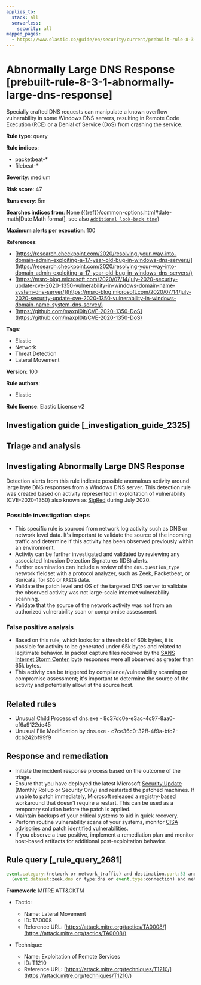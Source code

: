 ```yaml
---
applies_to:
  stack: all
  serverless:
    security: all
mapped_pages:
  - https://www.elastic.co/guide/en/security/current/prebuilt-rule-8-3-1-abnormally-large-dns-response.html
---
```


# Abnormally Large DNS Response [prebuilt-rule-8-3-1-abnormally-large-dns-response]

Specially crafted DNS requests can manipulate a known overflow vulnerability in some Windows DNS servers, resulting in Remote Code Execution (RCE) or a Denial of Service (DoS) from crashing the service.

**Rule type**: query

**Rule indices**:

* packetbeat-*
* filebeat-*

**Severity**: medium

**Risk score**: 47

**Runs every**: 5m

**Searches indices from**: None ({{ref}}/common-options.html#date-math[Date Math format], see also [`Additional look-back time`](docs-content://solutions/security/detect-and-alert/create-detection-rule.md#rule-schedule))

**Maximum alerts per execution**: 100

**References**:

* [https://research.checkpoint.com/2020/resolving-your-way-into-domain-admin-exploiting-a-17-year-old-bug-in-windows-dns-servers/](https://research.checkpoint.com/2020/resolving-your-way-into-domain-admin-exploiting-a-17-year-old-bug-in-windows-dns-servers/)
* [https://msrc-blog.microsoft.com/2020/07/14/july-2020-security-update-cve-2020-1350-vulnerability-in-windows-domain-name-system-dns-server/](https://msrc-blog.microsoft.com/2020/07/14/july-2020-security-update-cve-2020-1350-vulnerability-in-windows-domain-name-system-dns-server/)
* [https://github.com/maxpl0it/CVE-2020-1350-DoS](https://github.com/maxpl0it/CVE-2020-1350-DoS)

**Tags**:

* Elastic
* Network
* Threat Detection
* Lateral Movement

**Version**: 100

**Rule authors**:

* Elastic

**Rule license**: Elastic License v2

## Investigation guide [_investigation_guide_2325]

## Triage and analysis

## Investigating Abnormally Large DNS Response

Detection alerts from this rule indicate possible anomalous activity around large byte DNS responses from a Windows DNS
server. This detection rule was created based on activity represented in exploitation of vulnerability (CVE-2020-1350)
also known as [SigRed](https://www.elastic.co/blog/detection-rules-for-sigred-vulnerability) during July 2020.

### Possible investigation steps

- This specific rule is sourced from network log activity such as DNS or network level data. It's important to validate
the source of the incoming traffic and determine if this activity has been observed previously within an environment.
- Activity can be further investigated and validated by reviewing any associated Intrusion Detection Signatures (IDS) alerts.
- Further examination can include a review of the `dns.question_type` network fieldset with a protocol analyzer, such as
Zeek, Packetbeat, or Suricata, for `SIG` or `RRSIG` data.
- Validate the patch level and OS of the targeted DNS server to validate the observed activity was not large-scale
internet vulnerability scanning.
- Validate that the source of the network activity was not from an authorized vulnerability scan or compromise assessment.

### False positive analysis

- Based on this rule, which looks for a threshold of 60k bytes, it is possible for activity to be generated under 65k bytes
and related to legitimate behavior.  In packet capture files received by the [SANS Internet Storm Center](https://isc.sans.edu/forums/diary/PATCH+NOW+SIGRed+CVE20201350+Microsoft+DNS+Server+Vulnerability/26356/), byte responses
were all observed as greater than 65k bytes.
- This activity can be triggered by compliance/vulnerability scanning or compromise assessment; it's important to
determine the source of the activity and potentially allowlist the source host.

## Related rules

- Unusual Child Process of dns.exe - 8c37dc0e-e3ac-4c97-8aa0-cf6a9122de45
- Unusual File Modification by dns.exe - c7ce36c0-32ff-4f9a-bfc2-dcb242bf99f9

## Response and remediation

- Initiate the incident response process based on the outcome of the triage.
- Ensure that you have deployed the latest Microsoft [Security Update](https://portal.msrc.microsoft.com/en-US/security-guidance/advisory/CVE-2020-1350)
(Monthly Rollup or Security Only) and restarted the patched machines. If unable to patch immediately, Microsoft [released](https://support.microsoft.com/en-us/help/4569509/windows-dns-server-remote-code-execution-vulnerability)
a registry-based workaround that doesn’t require a restart. This can be used as a temporary solution before the patch is applied.
- Maintain backups of your critical systems to aid in quick recovery.
- Perform routine vulnerability scans of your systems, monitor [CISA advisories](https://us-cert.cisa.gov/ncas/current-activity) and patch identified vulnerabilities.
- If you observe a true positive, implement a remediation plan and monitor host-based artifacts for additional post-exploitation behavior.

## Rule query [_rule_query_2681]

```js
event.category:(network or network_traffic) and destination.port:53 and
  (event.dataset:zeek.dns or type:dns or event.type:connection) and network.bytes > 60000
```

**Framework**: MITRE ATT&CKTM

* Tactic:

    * Name: Lateral Movement
    * ID: TA0008
    * Reference URL: [https://attack.mitre.org/tactics/TA0008/](https://attack.mitre.org/tactics/TA0008/)

* Technique:

    * Name: Exploitation of Remote Services
    * ID: T1210
    * Reference URL: [https://attack.mitre.org/techniques/T1210/](https://attack.mitre.org/techniques/T1210/)




